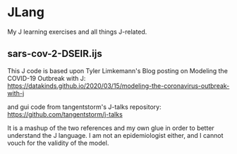 # JLang
My J learning exercises and all things J-related.

## sars-cov-2-DSEIR.ijs

This J code is based upon Tyler Limkemann's Blog posting on Modeling the COVID-19 Outbreak with J:
https://datakinds.github.io/2020/03/15/modeling-the-coronavirus-outbreak-with-j

and gui code from tangentstorm's J-talks repository:
https://github.com/tangentstorm/j-talks

It is a mashup of the two references and my own glue in order to better understand the J language. I am not an epidemiologist either, and I cannot vouch for the validity of the model.

